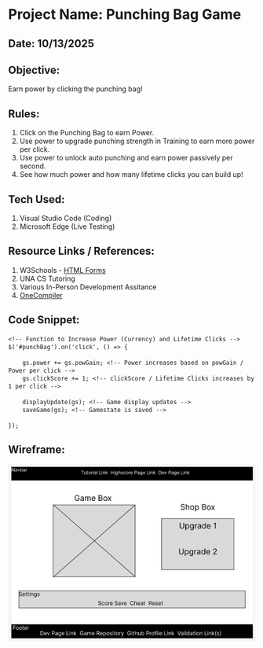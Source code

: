 # Project Name: Punching Bag Game

## Date: 10/13/2025

## Objective:
Earn power by clicking the punching bag!

## Rules:
1. Click on the Punching Bag to earn Power.
2. Use power to upgrade punching strength in Training to earn more power per click.
3. Use power to unlock auto punching and earn power passively per second.
4. See how much power and how many lifetime clicks you can build up!

## Tech Used:
1. Visual Studio Code (Coding)
2. Microsoft Edge (Live Testing)

## Resource Links / References: 
1. W3Schools - [HTML Forms](https://www.w3schools.com/html/html_forms.asp)
2. UNA CS Tutoring
3. Various In-Person Development Assitance
4. [OneCompiler](https://onecompiler.com/)

## Code Snippet: 

``` 
<!-- Function to Increase Power (Currency) and Lifetime Clicks -->
$('#punchBag').on('click', () => {

    gs.power += gs.powGain; <!-- Power increases based on powGain / Power per click -->
    gs.clickScore += 1; <!-- clickScore / Lifetime Clicks increases by 1 per click -->

    displayUpdate(gs); <!-- Game display updates -->
    saveGame(gs); <!-- Gamestate is saved -->

});

```
## Wireframe:
![Game Wireframe](assets/PBG-WireframeFinal.png)




